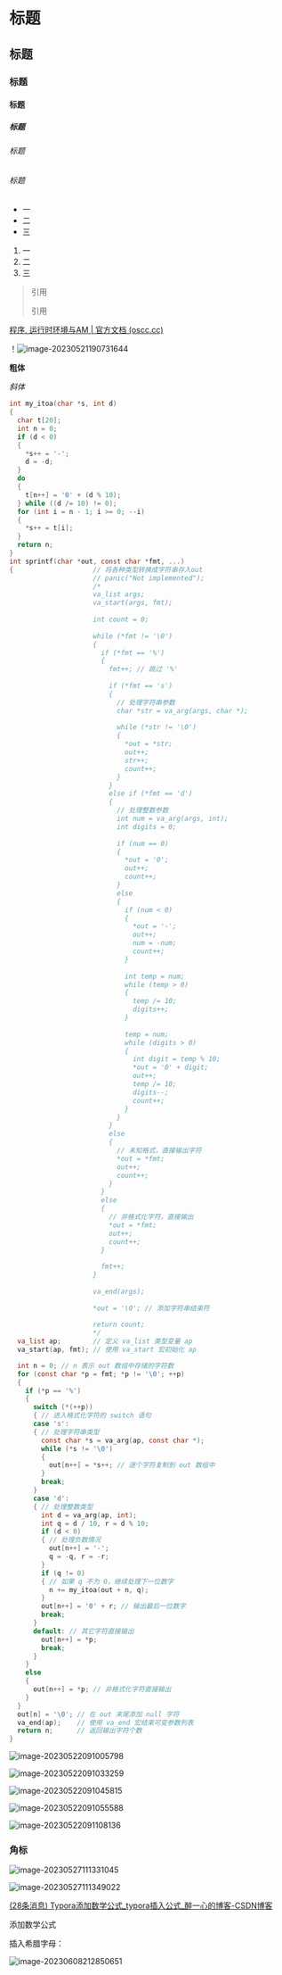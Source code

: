 # 标题

## 标题

### 标题

#### 标题

##### 标题

###### 标题

###### 标题

- 一
- 二
- 三

1. 一
2. 二
3. 三

> 引用
>
> 引用

[程序, 运行时环境与AM | 官方文档 (oscc.cc)](https://ysyx.oscc.cc/docs/ics-pa/2.3.html#重新认识计算机-计算机是个抽象层)

！![image-20230521190731644](C:\Users\张云鑫\AppData\Roaming\Typora\typora-user-images\image-20230521190731644.png)

**粗体**

*斜体*

```c
int my_itoa(char *s, int d)
{
  char t[20];
  int n = 0;
  if (d < 0)
  {
    *s++ = '-';
    d = -d;
  }
  do
  {
    t[n++] = '0' + (d % 10);
  } while ((d /= 10) != 0);
  for (int i = n - 1; i >= 0; --i)
  {
    *s++ = t[i];
  }
  return n;
}
int sprintf(char *out, const char *fmt, ...)
{                    // 将各种类型转换成字符串存入out
                     // panic("Not implemented");
                     /*
                     va_list args;
                     va_start(args, fmt);
                   
                     int count = 0;
                   
                     while (*fmt != '\0')
                     {
                       if (*fmt == '%')
                       {
                         fmt++; // 跳过 '%'
                   
                         if (*fmt == 's')
                         {
                           // 处理字符串参数
                           char *str = va_arg(args, char *);
                   
                           while (*str != '\0')
                           {
                             *out = *str;
                             out++;
                             str++;
                             count++;
                           }
                         }
                         else if (*fmt == 'd')
                         {
                           // 处理整数参数
                           int num = va_arg(args, int);
                           int digits = 0;
                   
                           if (num == 0)
                           {
                             *out = '0';
                             out++;
                             count++;
                           }
                           else
                           {
                             if (num < 0)
                             {
                               *out = '-';
                               out++;
                               num = -num;
                               count++;
                             }
                   
                             int temp = num;
                             while (temp > 0)
                             {
                               temp /= 10;
                               digits++;
                             }
                   
                             temp = num;
                             while (digits > 0)
                             {
                               int digit = temp % 10;
                               *out = '0' + digit;
                               out++;
                               temp /= 10;
                               digits--;
                               count++;
                             }
                           }
                         }
                         else
                         {
                           // 未知格式，直接输出字符
                           *out = *fmt;
                           out++;
                           count++;
                         }
                       }
                       else
                       {
                         // 非格式化字符，直接输出
                         *out = *fmt;
                         out++;
                         count++;
                       }
                   
                       fmt++;
                     }
                   
                     va_end(args);
                   
                     *out = '\0'; // 添加字符串结束符
                   
                     return count;
                     */
  va_list ap;        // 定义 va_list 类型变量 ap
  va_start(ap, fmt); // 使用 va_start 宏初始化 ap

  int n = 0; // n 表示 out 数组中存储的字符数
  for (const char *p = fmt; *p != '\0'; ++p)
  {
    if (*p == '%')
    {
      switch (*(++p))
      { // 进入格式化字符的 switch 语句
      case 's':
      { // 处理字符串类型
        const char *s = va_arg(ap, const char *);
        while (*s != '\0')
        {
          out[n++] = *s++; // 逐个字符复制到 out 数组中
        }
        break;
      }
      case 'd':
      { // 处理整数类型
        int d = va_arg(ap, int);
        int q = d / 10, r = d % 10;
        if (d < 0)
        { // 处理负数情况
          out[n++] = '-';
          q = -q, r = -r;
        }
        if (q != 0)
        { // 如果 q 不为 0，继续处理下一位数字
          n += my_itoa(out + n, q);
        }
        out[n++] = '0' + r; // 输出最后一位数字
        break;
      }
      default: // 其它字符直接输出
        out[n++] = *p;
        break;
      }
    }
    else
    {
      out[n++] = *p; // 非格式化字符直接输出
    }
  }
  out[n] = '\0'; // 在 out 末尾添加 null 字符
  va_end(ap);    // 使用 va_end 宏结束可变参数列表
  return n;      // 返回输出字符个数
}
```

![image-20230522091005798](C:\Users\张云鑫\AppData\Roaming\Typora\typora-user-images\image-20230522091005798.png)

![image-20230522091033259](C:\Users\张云鑫\AppData\Roaming\Typora\typora-user-images\image-20230522091033259.png)

![image-20230522091045815](C:\Users\张云鑫\AppData\Roaming\Typora\typora-user-images\image-20230522091045815.png)

![image-20230522091055588](C:\Users\张云鑫\AppData\Roaming\Typora\typora-user-images\image-20230522091055588.png)

![image-20230522091108136](C:\Users\张云鑫\AppData\Roaming\Typora\typora-user-images\image-20230522091108136.png)

### 角标

![image-20230527111331045](C:\Users\张云鑫\AppData\Roaming\Typora\typora-user-images\image-20230527111331045.png)

![image-20230527111349022](C:\Users\张云鑫\AppData\Roaming\Typora\typora-user-images\image-20230527111349022.png)



[(28条消息) Typora添加数学公式_typora插入公式_醉一心的博客-CSDN博客](https://blog.csdn.net/qq_37402392/article/details/121348504)

添加数学公式

插入希腊字母：

![image-20230608212850651](C:\Users\张云鑫\AppData\Roaming\Typora\typora-user-images\image-20230608212850651.png)

